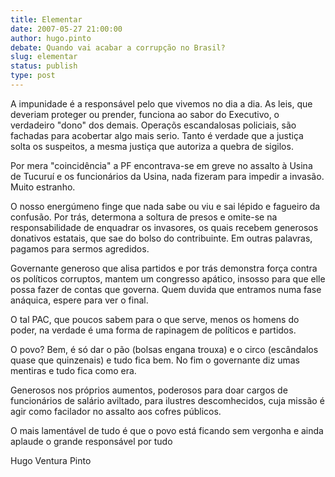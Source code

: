 ```yaml
---
title: Elementar
date: 2007-05-27 21:00:00
author: hugo.pinto
debate: Quando vai acabar a corrupção no Brasil?
slug: elementar
status: publish 
type: post
---
```


A impunidade é a responsável pelo que vivemos no dia a dia. As leis, que deveriam proteger ou prender, funciona ao sabor do Executivo, o verdadeiro "dono" dos demais. Operaçõs escandalosas policiais, são fachadas para acobertar algo mais serio. Tanto é verdade que a justiça solta os suspeitos, a mesma justiça que autoriza a quebra de sigilos.  

Por mera "coincidência" a PF encontrava-se em greve no assalto à Usina de Tucuruí e os funcionários da Usina, nada fizeram para impedir a invasão. Muito estranho.  

O nosso energúmeno finge que nada sabe ou viu e sai lépido e fagueiro da confusão. Por trás, determona a soltura de presos e omite-se na responsabilidade de enquadrar os invasores, os quais recebem generosos donativos estatais, que sae do bolso do contribuinte. Em outras palavras, pagamos para sermos agredidos.  

Governante generoso que alisa partidos e por trás demonstra força contra os políticos corruptos, mantem um congresso apático, insosso para que elle possa fazer de contas que governa. Quem duvida que entramos numa fase anáquica, espere para ver o final.  

O tal PAC, que poucos sabem para o que serve, menos os homens do poder, na verdade é uma forma de rapinagem de políticos e partidos.  

O povo? Bem, é só dar o pão (bolsas engana trouxa) e o circo (escândalos quase que quinzenais) e tudo fica bem. No fim o governante diz umas mentiras e tudo fica como era.  

Generosos nos próprios aumentos, poderosos para doar cargos de funcionários de salário aviltado, para ilustres descomhecidos, cuja missão é agir como facilador no assalto aos cofres públicos.  

O mais lamentável de tudo é que o povo está ficando sem vergonha e ainda aplaude o grande responsável por tudo  

Hugo Ventura Pinto
